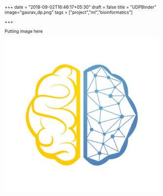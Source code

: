+++
date = "2018-09-02T16:46:17+05:30"
draft = false
title = "UDPBinder"
image="gaurav_dp.png"
tags = ["project","ml","bioinformatics"]

+++

Putting image here

![image](static/avatar.png)
